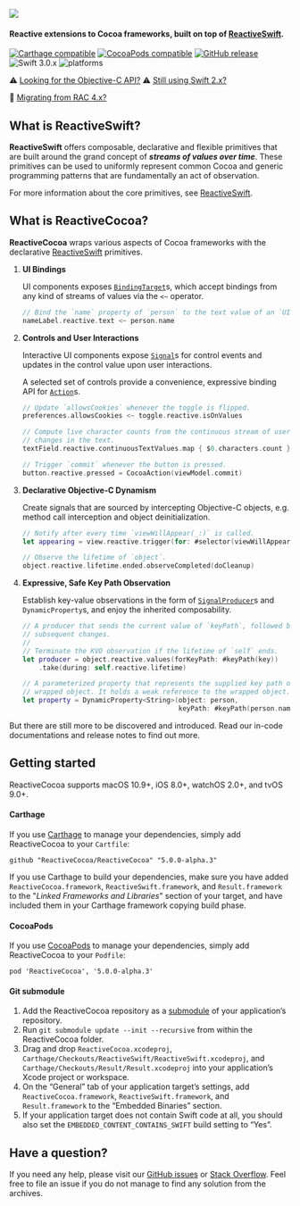 ![](Logo/header.png)
#### Reactive extensions to Cocoa frameworks, built on top of [ReactiveSwift][].

[![Carthage compatible](https://img.shields.io/badge/Carthage-compatible-4BC51D.svg?style=flat)](#carthage) [![CocoaPods compatible](https://img.shields.io/cocoapods/v/ReactiveCocoa.svg)](#cocoapods) [![GitHub release](https://img.shields.io/github/release/ReactiveCocoa/ReactiveCocoa.svg)](https://github.com/ReactiveCocoa/ReactiveCocoa/releases) ![Swift 3.0.x](https://img.shields.io/badge/Swift-3.0.x-orange.svg) ![platforms](https://img.shields.io/badge/platforms-iOS%20%7C%20OS%20X%20%7C%20watchOS%20%7C%20tvOS%20-lightgrey.svg)

⚠️ [Looking for the Objective-C API?][] ⚠️ [Still using Swift 2.x?][]

🎉 [Migrating from RAC 4.x?][CHANGELOG]

## What is ReactiveSwift?
__ReactiveSwift__ offers composable, declarative and flexible primitives that are built around the grand concept of ___streams of values over time___. These primitives can be used to uniformly represent common Cocoa and generic programming patterns that are fundamentally an act of observation.

For more information about the core primitives, see [ReactiveSwift][].

## What is ReactiveCocoa?

__ReactiveCocoa__ wraps various aspects of Cocoa frameworks with the declarative [ReactiveSwift][] primitives.

1. **UI Bindings**

	UI components exposes [`BindingTarget`][]s, which accept bindings from any
	kind of streams of values via the `<~` operator.

	```swift
	// Bind the `name` property of `person` to the text value of an `UILabel`.
	nameLabel.reactive.text <~ person.name
	```

1. **Controls and User Interactions**

	Interactive UI components expose [`Signal`][]s for control events
	and updates in the control value upon user interactions.
	
	A selected set of controls provide a convenience, expressive binding
	API for [`Action`][]s.
	
	
	```swift
	// Update `allowsCookies` whenever the toggle is flipped.
	preferences.allowsCookies <~ toggle.reactive.isOnValues 
	
	// Compute live character counts from the continuous stream of user initiated
	// changes in the text.
	textField.reactive.continuousTextValues.map { $0.characters.count }
	
	// Trigger `commit` whenever the button is pressed.
	button.reactive.pressed = CocoaAction(viewModel.commit)
	```
	
1. **Declarative Objective-C Dynamism**

	Create signals that are sourced by intercepting Objective-C objects,
	e.g. method call interception and object deinitialization.
	
	```swift
	// Notify after every time `viewWillAppear(_:)` is called.
	let appearing = view.reactive.trigger(for: #selector(viewWillAppear(_:)))
	
	// Observe the lifetime of `object`.
	object.reactive.lifetime.ended.observeCompleted(doCleanup)
	```

1. **Expressive, Safe Key Path Observation**

	Establish key-value observations in the form of [`SignalProducer`][]s and
	`DynamicProperty`s, and enjoy the inherited composability.
	
	```swift
	// A producer that sends the current value of `keyPath`, followed by
	// subsequent changes.
	//
	// Terminate the KVO observation if the lifetime of `self` ends.
	let producer = object.reactive.values(forKeyPath: #keyPath(key))
		.take(during: self.reactive.lifetime)
	
	// A parameterized property that represents the supplied key path of the
	// wrapped object. It holds a weak reference to the wrapped object.
	let property = DynamicProperty<String>(object: person,
	                                       keyPath: #keyPath(person.name))
	```

But there are still more to be discovered and introduced. Read our in-code documentations and release notes to
find out more.

## Getting started

ReactiveCocoa supports macOS 10.9+, iOS 8.0+, watchOS 2.0+, and tvOS 9.0+.

#### Carthage

If you use [Carthage][] to manage your dependencies, simply add
ReactiveCocoa to your `Cartfile`:

```
github "ReactiveCocoa/ReactiveCocoa" "5.0.0-alpha.3"
```

If you use Carthage to build your dependencies, make sure you have added `ReactiveCocoa.framework`, `ReactiveSwift.framework`, and `Result.framework` to the "_Linked Frameworks and Libraries_" section of your target, and have included them in your Carthage framework copying build phase.

#### CocoaPods

If you use [CocoaPods][] to manage your dependencies, simply add
ReactiveCocoa to your `Podfile`:

```
pod 'ReactiveCocoa', '5.0.0-alpha.3'
```

#### Git submodule

 1. Add the ReactiveCocoa repository as a [submodule][] of your
    application’s repository.
 1. Run `git submodule update --init --recursive` from within the ReactiveCocoa folder.
 1. Drag and drop `ReactiveCocoa.xcodeproj`,
    `Carthage/Checkouts/ReactiveSwift/ReactiveSwift.xcodeproj`, and
    `Carthage/Checkouts/Result/Result.xcodeproj` into your application’s Xcode
    project or workspace.
 1. On the “General” tab of your application target’s settings, add
    `ReactiveCocoa.framework`, `ReactiveSwift.framework`, and `Result.framework`
    to the “Embedded Binaries” section.
 1. If your application target does not contain Swift code at all, you should also
    set the `EMBEDDED_CONTENT_CONTAINS_SWIFT` build setting to “Yes”.

## Have a question?
If you need any help, please visit our [GitHub issues][] or [Stack Overflow][]. Feel free to file an issue if you do not manage to find any solution from the archives.


[ReactiveSwift]: https://github.com/ReactiveCocoa/ReactiveSwift
[ReactiveObjC]: https://github.com/ReactiveCocoa/ReactiveObjC
[GitHub issues]: https://github.com/ReactiveCocoa/ReactiveCocoa/issues?q=is%3Aissue+label%3Aquestion+
[Stack Overflow]: http://stackoverflow.com/questions/tagged/reactive-cocoa
[CHANGELOG]: CHANGELOG.md
[Carthage]: https://github.com/Carthage/Carthage
[CocoaPods]: https://cocoapods.org/
[submodule]: https://git-scm.com/book/en/v2/Git-Tools-Submodules
[Looking for the Objective-C API?]: https://github.com/ReactiveCocoa/ReactiveObjC
[Still using Swift 2.x?]: https://github.com/ReactiveCocoa/ReactiveCocoa/tree/v4.0.0
[`Signal`]: https://github.com/ReactiveCocoa/ReactiveSwift/blob/master/Documentation/FrameworkOverview.md#signals
[`SignalProducer`]: https://github.com/ReactiveCocoa/ReactiveSwift/blob/master/Documentation/FrameworkOverview.md#signal-producers
[`Action`]: https://github.com/ReactiveCocoa/ReactiveSwift/blob/master/Documentation/FrameworkOverview.md#actions
[`BindingTarget`]: https://github.com/ReactiveCocoa/ReactiveSwift/blob/master/Documentation/FrameworkOverview.md#binding-target
